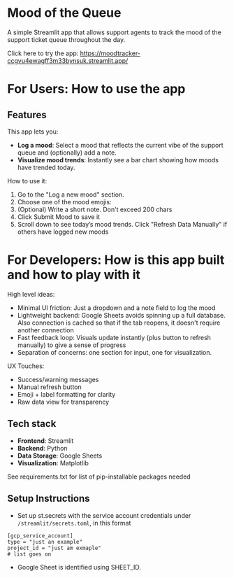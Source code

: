 # Mood of the Queue

A simple Streamlit app that allows support agents to track the mood of the support ticket queue throughout the day.

Click here to try the app: https://moodtracker-ccgvu4ewagff3m33bynsuk.streamlit.app/

# For Users: How to use the app

## Features

This app lets you:
- **Log a mood**: Select a mood that reflects the current vibe of the support queue and (optionally) add a note.
- **Visualize mood trends**: Instantly see a bar chart showing how moods have trended today.

How to use it:
1. Go to the "Log a new mood" section.
2. Choose one of the mood emojis:
3. (Optional) Write a short note. Don't exceed 200 chars
4. Click Submit Mood to save it
5. Scroll down to see today’s mood trends. Click "Refresh Data Manually" if others have logged new moods

# For Developers: How is this app built and how to play with it

High level ideas:
- Minimal UI friction: Just a dropdown and a note field to log the mood
- Lightweight backend: Google Sheets avoids spinning up a full database. Also connection is cached so that if the tab reopens, it doesn't require another connection 
- Fast feedback loop: Visuals update instantly (plus button to refresh manually) to give a sense of progress
- Separation of concerns: one section for input, one for visualization.

UX Touches:
- Success/warning messages
- Manual refresh button
- Emoji + label formatting for clarity
- Raw data view for transparency

## Tech stack

- **Frontend**: Streamlit
- **Backend**: Python
- **Data Storage**: Google Sheets
- **Visualization**: Matplotlib

See requirements.txt for list of pip-installable packages needed

## Setup Instructions

- Set up st.secrets with the service account credentials under `/streamlit/secrets.toml`, in this format

```
[gcp_service_account]
type = "just an example"
project_id = "just am exmaple"
# list goes on
```
- Google Sheet is identified using SHEET_ID.